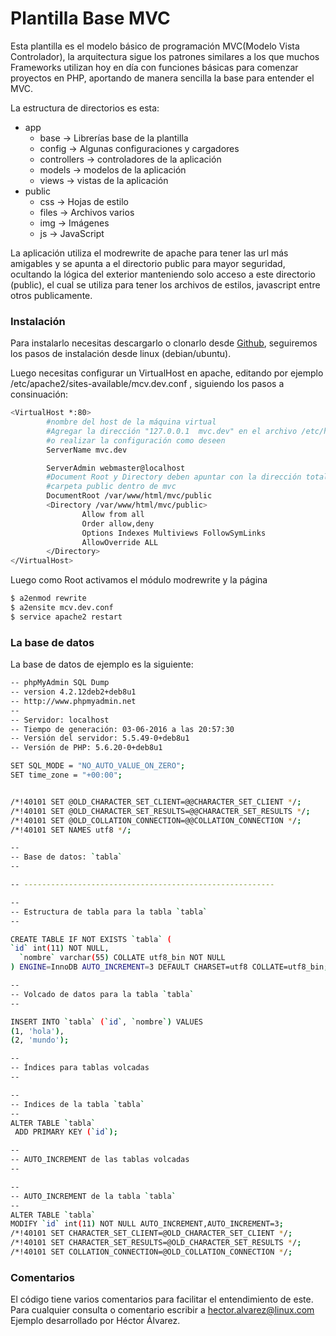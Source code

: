 # Plantilla Base MVC

Esta plantilla es el modelo básico de programación MVC(Modelo Vista Controlador),
la arquitectura sigue los patrones similares a los que muchos Frameworks utilizan hoy en día con funciones básicas para comenzar proyectos en PHP, aportando de manera sencilla la base para entender el MVC.

La estructura de directorios es esta:
  - app
    - base -> Librerías base de la plantilla
    - config -> Algunas configuraciones y cargadores
    - controllers -> controladores de la aplicación
    - models -> modelos de la aplicación
    - views -> vistas de la aplicación
  - public
    - css -> Hojas de estilo
    - files -> Archivos varios
    - img -> Imágenes
    - js -> JavaScript

La aplicación utiliza el modrewrite de apache para tener las url más amigables y se apunta a el directorio public para mayor seguridad, ocultando la lógica del exterior manteniendo solo acceso a este directorio (public), el cual se utiliza para tener los archivos de estilos, javascript entre otros publicamente.

### Instalación
Para instalarlo necesitas descargarlo o clonarlo desde [Github](https://github.com/Phoenix2140/plantilla-mvc), seguiremos los pasos de instalación desde linux (debian/ubuntu).

Luego necesitas configurar un VirtualHost en apache, editando por ejemplo  /etc/apache2/sites-available/mcv.dev.conf , siguiendo los pasos a consinuación:

```sh
<VirtualHost *:80>
        #nombre del host de la máquina virtual
        #Agregar la dirección "127.0.0.1  mvc.dev" en el archivo /etc/hosts
        #o realizar la configuración como deseen
        ServerName mvc.dev

        ServerAdmin webmaster@localhost
        #Document Root y Directory deben apuntar con la dirección total a la 
        #carpeta public dentro de mvc
        DocumentRoot /var/www/html/mvc/public
        <Directory /var/www/html/mvc/public>
                Allow from all
                Order allow,deny
                Options Indexes Multiviews FollowSymLinks
                AllowOverride ALL
        </Directory>
</VirtualHost>
```
Luego como Root activamos el módulo modrewrite y la página
```sh
$ a2enmod rewrite
$ a2ensite mcv.dev.conf
$ service apache2 restart
```

### La base de datos
La base de datos de ejemplo es la siguiente:
```sh
-- phpMyAdmin SQL Dump
-- version 4.2.12deb2+deb8u1
-- http://www.phpmyadmin.net
--
-- Servidor: localhost
-- Tiempo de generación: 03-06-2016 a las 20:57:30
-- Versión del servidor: 5.5.49-0+deb8u1
-- Versión de PHP: 5.6.20-0+deb8u1

SET SQL_MODE = "NO_AUTO_VALUE_ON_ZERO";
SET time_zone = "+00:00";


/*!40101 SET @OLD_CHARACTER_SET_CLIENT=@@CHARACTER_SET_CLIENT */;
/*!40101 SET @OLD_CHARACTER_SET_RESULTS=@@CHARACTER_SET_RESULTS */;
/*!40101 SET @OLD_COLLATION_CONNECTION=@@COLLATION_CONNECTION */;
/*!40101 SET NAMES utf8 */;

--
-- Base de datos: `tabla`
--

-- --------------------------------------------------------

--
-- Estructura de tabla para la tabla `tabla`
--

CREATE TABLE IF NOT EXISTS `tabla` (
`id` int(11) NOT NULL,
  `nombre` varchar(55) COLLATE utf8_bin NOT NULL
) ENGINE=InnoDB AUTO_INCREMENT=3 DEFAULT CHARSET=utf8 COLLATE=utf8_bin;

--
-- Volcado de datos para la tabla `tabla`
--

INSERT INTO `tabla` (`id`, `nombre`) VALUES
(1, 'hola'),
(2, 'mundo');

--
-- Índices para tablas volcadas
--

--
-- Indices de la tabla `tabla`
--
ALTER TABLE `tabla`
 ADD PRIMARY KEY (`id`);

--
-- AUTO_INCREMENT de las tablas volcadas
--

--
-- AUTO_INCREMENT de la tabla `tabla`
--
ALTER TABLE `tabla`
MODIFY `id` int(11) NOT NULL AUTO_INCREMENT,AUTO_INCREMENT=3;
/*!40101 SET CHARACTER_SET_CLIENT=@OLD_CHARACTER_SET_CLIENT */;
/*!40101 SET CHARACTER_SET_RESULTS=@OLD_CHARACTER_SET_RESULTS */;
/*!40101 SET COLLATION_CONNECTION=@OLD_COLLATION_CONNECTION */;
```

### Comentarios
El código tiene varios comentarios para facilitar el entendimiento de este.
Para cualquier consulta o comentario escribir a [hector.alvarez@linux.com](mailto:hector.alvarez@linux.com)
Ejemplo desarrollado por Héctor Álvarez.
